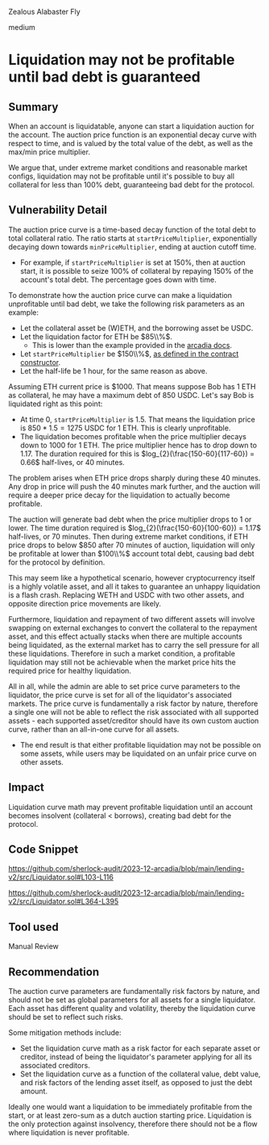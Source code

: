 Zealous Alabaster Fly

medium

# Liquidation may not be profitable until bad debt is guaranteed

## Summary

When an account is liquidatable, anyone can start a liquidation auction for the account. The auction price function is an exponential decay curve with respect to time, and is valued by the total value of the debt, as well as the max/min price multiplier.

We argue that, under extreme market conditions and reasonable market configs, liquidation may not be profitable until it's possible to buy all collateral for less than 100% debt, guaranteeing bad debt for the protocol.

## Vulnerability Detail

The auction price curve is a time-based decay function of the total debt to total collateral ratio. The ratio starts at `startPriceMultiplier`, exponentially decaying down towards `minPriceMultiplier`, ending at auction cutoff time. 
- For example, if `startPriceMultiplier` is set at 150%, then at auction start, it is possible to seize 100% of collateral by repaying 150% of the account's total debt. The percentage goes down with time.

To demonstrate how the auction price curve can make a liquidation unprofitable until bad debt, we take the following risk parameters as an example:
- Let the collateral asset be (W)ETH, and the borrowing asset be USDC.
- Let the liquidation factor for ETH be $85\\%$. 
  - This is lower than the example provided in the [arcadia docs](https://docs.arcadia.finance/protocol/arcadia-accounts).
- Let `startPriceMultiplier` be $150\\%$, [as defined in the contract constructor](https://github.com/sherlock-audit/2023-12-arcadia/blob/main/lending-v2/src/Liquidator.sol#L103-L117).
- Let the half-life be 1 hour, for the same reason as above.

Assuming ETH current price is \$1000. That means suppose Bob has $1$ ETH as collateral, he may have a maximum debt of $850$ USDC. Let's say Bob is liquidated right as this point:
- At time $0$, `startPriceMultiplier` is $1.5$. That means the liquidation price is $850 * 1.5 = 1275$ USDC for $1$ ETH. This is clearly unprofitable.
- The liquidation becomes profitable when the price multiplier decays down to $1000$ for $1$ ETH. The price multiplier hence has to drop down to $1.17$. The duration required for this is $log_{2}(\frac{150-60}{117-60}) = 0.66$ half-lives, or $40$ minutes.

The problem arises when ETH price drops sharply during these $40$ minutes. Any drop in price will push the $40$ minutes mark further, and the auction will require a deeper price decay for the liquidation to actually become profitable.

The auction will generate bad debt when the price multiplier drops to $1$ or lower. The time duration required is $log_{2}(\frac{150-60}{100-60}) = 1.17$ half-lives, or $70$ minutes. Then during extreme market conditions, if ETH price drops to below \$850 after $70$ minutes of auction, liquidation will only be profitable at lower than $100\\%$ account total debt, causing bad debt for the protocol by definition.

This may seem like a hypothetical scenario, however cryptocurrency itself is a highly volatile asset, and all it takes to guarantee an unhappy liquidation is a flash crash. Replacing WETH and USDC with two other assets, and opposite direction price movements are likely.

Furthermore, liquidation and repayment of two different assets will involve swapping on external exchanges to convert the collateral to the repayment asset, and this effect actually stacks when there are multiple accounts being liquidated, as the external market has to carry the sell pressure for all these liquidations. Therefore in such a market condition, a profitable liquidation may still not be achievable when the market price hits the required price for healthy liquidation.

All in all, while the admin are able to set price curve parameters to the liquidator, the price curve is set for all of the liquidator's associated markets. The price curve is fundamentally a risk factor by nature, therefore a single one will not be able to reflect the risk associated with all supported assets - each supported asset/creditor should have its own custom auction curve, rather than an all-in-one curve for all assets.
- The end result is that either profitable liquidation may not be possible on some assets, while users may be liquidated on an unfair price curve on other assets.

## Impact

Liquidation curve math may prevent profitable liquidation until an account becomes insolvent (collateral < borrows), creating bad debt for the protocol.

## Code Snippet

https://github.com/sherlock-audit/2023-12-arcadia/blob/main/lending-v2/src/Liquidator.sol#L103-L116

https://github.com/sherlock-audit/2023-12-arcadia/blob/main/lending-v2/src/Liquidator.sol#L364-L395

## Tool used

Manual Review

## Recommendation

The auction curve parameters are fundamentally risk factors by nature, and should not be set as global parameters for all assets for a single liquidator. Each asset has different quality and volatility, thereby the liquidation curve should be set to reflect such risks.

Some mitigation methods include:
- Set the liquidation curve math as a risk factor for each separate asset or creditor, instead of being the liquidator's parameter applying for all its associated creditors.
- Set the liquidation curve as a function of the collateral value, debt value, and risk factors of the lending asset itself, as opposed to just the debt amount.

Ideally one would want a liquidation to be immediately profitable from the start, or at least zero-sum as a dutch auction starting price. Liquidation is the only protection against insolvency, therefore there should not be a flow where liquidation is never profitable.
